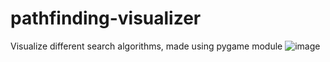 # pathfinding-visualizer
Visualize different search algorithms, made using pygame module
![image](https://user-images.githubusercontent.com/57863681/163769251-ae3a06f3-a338-4655-8362-3229a680460f.png)
